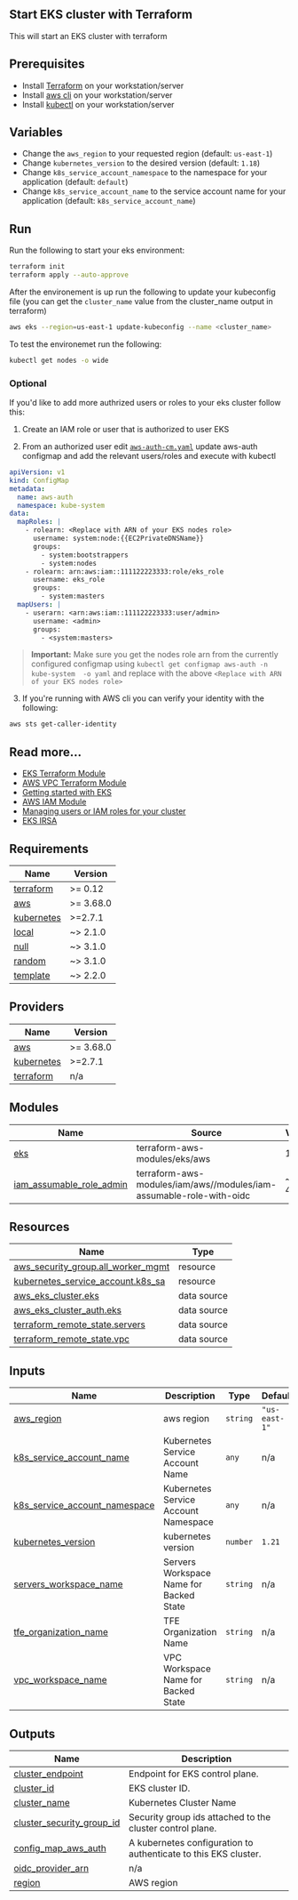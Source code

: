 ## Start EKS cluster with Terraform
This will start an EKS cluster with terraform

## Prerequisites
- Install [Terraform](https://learn.hashicorp.com/tutorials/terraform/install-cli) on your workstation/server
- Install [aws cli](https://docs.aws.amazon.com/cli/latest/userguide/install-cliv2.html) on your workstation/server
- Install [kubectl](https://kubernetes.io/docs/tasks/tools/install-kubectl/) on your workstation/server


## Variables
- Change the `aws_region` to your requested region (default: `us-east-1`)
- Change `kubernetes_version` to the desired version (default: `1.18`)
- Change `k8s_service_account_namespace` to the namespace for your application (default: `default`)
- Change `k8s_service_account_name` to the service account name for your application (default: `k8s_service_account_name`)

## Run
Run the following to start your eks environment:
```bash
terraform init
terraform apply --auto-approve
```

After the environement is up run the following to update your kubeconfig file (you can get the `cluster_name` value from the cluster_name output in terraform)
```bash
aws eks --region=us-east-1 update-kubeconfig --name <cluster_name>
```

To test the environemet run the following:
``` bash
kubectl get nodes -o wide
```

### Optional
If you'd like to add more authrized users or roles to your eks cluster follow this:
1. Create an IAM role or user that is authorized to user EKS

2. From an authorized user edit [`aws-auth-cm.yaml`](aws-auth-cm.yaml) update aws-auth configmap and add the relevant users/roles and execute with kubectl
```yaml
apiVersion: v1
kind: ConfigMap
metadata:
  name: aws-auth
  namespace: kube-system
data:
  mapRoles: |
    - rolearn: <Replace with ARN of your EKS nodes role>
      username: system:node:{{EC2PrivateDNSName}}
      groups:
        - system:bootstrappers
        - system:nodes
    - rolearn: arn:aws:iam::111122223333:role/eks_role 
      username: eks_role
      groups: 
        - system:masters
  mapUsers: |
    - userarn: <arn:aws:iam::111122223333:user/admin>
      username: <admin>
      groups:
        - <system:masters>
```
> **Important:** Make sure you get the nodes role arn from the currently configured configmap using `kubectl get configmap aws-auth -n kube-system  -o yaml` and replace with the above `<Replace with ARN of your EKS nodes role>`

3. If you're running with AWS cli you can verify your identity with the following:
```bash
aws sts get-caller-identity
``` 

## Read more...
- [EKS Terraform Module](https://registry.terraform.io/modules/terraform-aws-modules/eks/aws/latest)
- [AWS VPC Terraform Module](https://registry.terraform.io/modules/terraform-aws-modules/vpc/aws/latest)
- [Getting started with EKS](https://docs.aws.amazon.com/eks/latest/userguide/getting-started.html)
- [AWS IAM Module](https://registry.terraform.io/modules/terraform-aws-modules/iam/aws/latest)
- [Managing users or IAM roles for your cluster](https://docs.aws.amazon.com/eks/latest/userguide/add-user-role.html)
- [EKS IRSA](https://docs.aws.amazon.com/eks/latest/userguide/iam-roles-for-service-accounts.html)

<!-- BEGIN_TF_DOCS -->
## Requirements

| Name | Version |
|------|---------|
| <a name="requirement_terraform"></a> [terraform](#requirement\_terraform) | >= 0.12 |
| <a name="requirement_aws"></a> [aws](#requirement\_aws) | >= 3.68.0 |
| <a name="requirement_kubernetes"></a> [kubernetes](#requirement\_kubernetes) | >=2.7.1 |
| <a name="requirement_local"></a> [local](#requirement\_local) | ~> 2.1.0 |
| <a name="requirement_null"></a> [null](#requirement\_null) | ~> 3.1.0 |
| <a name="requirement_random"></a> [random](#requirement\_random) | ~> 3.1.0 |
| <a name="requirement_template"></a> [template](#requirement\_template) | ~> 2.2.0 |

## Providers

| Name | Version |
|------|---------|
| <a name="provider_aws"></a> [aws](#provider\_aws) | >= 3.68.0 |
| <a name="provider_kubernetes"></a> [kubernetes](#provider\_kubernetes) | >=2.7.1 |
| <a name="provider_terraform"></a> [terraform](#provider\_terraform) | n/a |

## Modules

| Name | Source | Version |
|------|--------|---------|
| <a name="module_eks"></a> [eks](#module\_eks) | terraform-aws-modules/eks/aws | 17.24.0 |
| <a name="module_iam_assumable_role_admin"></a> [iam\_assumable\_role\_admin](#module\_iam\_assumable\_role\_admin) | terraform-aws-modules/iam/aws//modules/iam-assumable-role-with-oidc | ~> 4.7.0 |

## Resources

| Name | Type |
|------|------|
| [aws_security_group.all_worker_mgmt](https://registry.terraform.io/providers/hashicorp/aws/latest/docs/resources/security_group) | resource |
| [kubernetes_service_account.k8s_sa](https://registry.terraform.io/providers/hashicorp/kubernetes/latest/docs/resources/service_account) | resource |
| [aws_eks_cluster.eks](https://registry.terraform.io/providers/hashicorp/aws/latest/docs/data-sources/eks_cluster) | data source |
| [aws_eks_cluster_auth.eks](https://registry.terraform.io/providers/hashicorp/aws/latest/docs/data-sources/eks_cluster_auth) | data source |
| [terraform_remote_state.servers](https://registry.terraform.io/providers/hashicorp/terraform/latest/docs/data-sources/remote_state) | data source |
| [terraform_remote_state.vpc](https://registry.terraform.io/providers/hashicorp/terraform/latest/docs/data-sources/remote_state) | data source |

## Inputs

| Name | Description | Type | Default | Required |
|------|-------------|------|---------|:--------:|
| <a name="input_aws_region"></a> [aws\_region](#input\_aws\_region) | aws region | `string` | `"us-east-1"` | no |
| <a name="input_k8s_service_account_name"></a> [k8s\_service\_account\_name](#input\_k8s\_service\_account\_name) | Kubernetes Service Account Name | `any` | n/a | yes |
| <a name="input_k8s_service_account_namespace"></a> [k8s\_service\_account\_namespace](#input\_k8s\_service\_account\_namespace) | Kubernetes Service Account Namespace | `any` | n/a | yes |
| <a name="input_kubernetes_version"></a> [kubernetes\_version](#input\_kubernetes\_version) | kubernetes version | `number` | `1.21` | no |
| <a name="input_servers_workspace_name"></a> [servers\_workspace\_name](#input\_servers\_workspace\_name) | Servers Workspace Name for Backed State | `string` | n/a | yes |
| <a name="input_tfe_organization_name"></a> [tfe\_organization\_name](#input\_tfe\_organization\_name) | TFE Organization Name | `string` | n/a | yes |
| <a name="input_vpc_workspace_name"></a> [vpc\_workspace\_name](#input\_vpc\_workspace\_name) | VPC Workspace Name for Backed State | `string` | n/a | yes |

## Outputs

| Name | Description |
|------|-------------|
| <a name="output_cluster_endpoint"></a> [cluster\_endpoint](#output\_cluster\_endpoint) | Endpoint for EKS control plane. |
| <a name="output_cluster_id"></a> [cluster\_id](#output\_cluster\_id) | EKS cluster ID. |
| <a name="output_cluster_name"></a> [cluster\_name](#output\_cluster\_name) | Kubernetes Cluster Name |
| <a name="output_cluster_security_group_id"></a> [cluster\_security\_group\_id](#output\_cluster\_security\_group\_id) | Security group ids attached to the cluster control plane. |
| <a name="output_config_map_aws_auth"></a> [config\_map\_aws\_auth](#output\_config\_map\_aws\_auth) | A kubernetes configuration to authenticate to this EKS cluster. |
| <a name="output_oidc_provider_arn"></a> [oidc\_provider\_arn](#output\_oidc\_provider\_arn) | n/a |
| <a name="output_region"></a> [region](#output\_region) | AWS region |
<!-- END_TF_DOCS -->